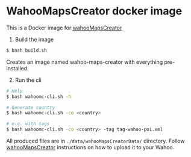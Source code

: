# WahooMapsCreator docker image

This is a Docker image for [wahooMapsCreator](https://github.com/treee111/wahooMapsCreator)

1. Build the image

```bash
$ bash build.sh
```

Creates an image named wahoo-maps-creator with everything pre-installed.

2. Run the cli

```bash
# Help
$ bash wahoomc-cli.sh -h

# Generate country
$ bash wahoomc-cli.sh -co <country>

# e.g. with tags
$ bash wahoomc-cli.sh -co <country> -tag tag-wahoo-poi.xml
```

All produced files are in `./data/wahooMapsCreatorData/` directory. Follow
[wahooMapsCreator](https://github.com/treee111/wahooMapsCreator) instructions on how to upload it to your Wahoo.
